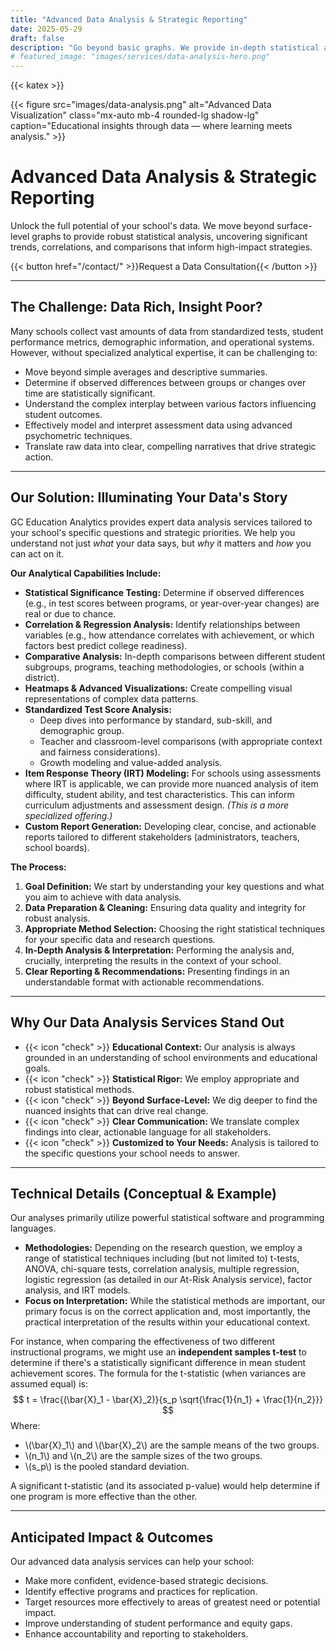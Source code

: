 ```yaml
---
title: "Advanced Data Analysis & Strategic Reporting"
date: 2025-05-29
draft: false
description: "Go beyond basic graphs. We provide in-depth statistical analysis, predictive insights, and customized reporting to drive strategic decision-making in your school."
# featured_image: "images/services/data-analysis-hero.png"
---
```


{{< katex >}} <div class="text-center">
  {{< figure src="images/data-analysis.png" alt="Advanced Data Visualization" class="mx-auto mb-4 rounded-lg shadow-lg" caption="Educational insights through data — where learning meets analysis." >}}
  </div>

# Advanced Data Analysis & Strategic Reporting

Unlock the full potential of your school's data. We move beyond surface-level graphs to provide robust statistical analysis, uncovering significant trends, correlations, and comparisons that inform high-impact strategies.

<div class="text-center mt-8 mb-12">
  {{< button href="/contact/" >}}Request a Data Consultation{{< /button >}}
</div>

---

## The Challenge: Data Rich, Insight Poor?

Many schools collect vast amounts of data from standardized tests, student performance metrics, demographic information, and operational systems. However, without specialized analytical expertise, it can be challenging to:
* Move beyond simple averages and descriptive summaries.
* Determine if observed differences between groups or changes over time are statistically significant.
* Understand the complex interplay between various factors influencing student outcomes.
* Effectively model and interpret assessment data using advanced psychometric techniques.
* Translate raw data into clear, compelling narratives that drive strategic action.

---

## Our Solution: Illuminating Your Data's Story

GC Education Analytics provides expert data analysis services tailored to your school's specific questions and strategic priorities. We help you understand not just *what* your data says, but *why* it matters and *how* you can act on it.

**Our Analytical Capabilities Include:**

* **Statistical Significance Testing:** Determine if observed differences (e.g., in test scores between programs, or year-over-year changes) are real or due to chance.
* **Correlation & Regression Analysis:** Identify relationships between variables (e.g., how attendance correlates with achievement, or which factors best predict college readiness).
* **Comparative Analysis:** In-depth comparisons between different student subgroups, programs, teaching methodologies, or schools (within a district).
* **Heatmaps & Advanced Visualizations:** Create compelling visual representations of complex data patterns.
* **Standardized Test Score Analysis:**
    * Deep dives into performance by standard, sub-skill, and demographic group.
    * Teacher and classroom-level comparisons (with appropriate context and fairness considerations).
    * Growth modeling and value-added analysis.
* **Item Response Theory (IRT) Modeling:** For schools using assessments where IRT is applicable, we can provide more nuanced analysis of item difficulty, student ability, and test characteristics. This can inform curriculum adjustments and assessment design. *(This is a more specialized offering.)*
* **Custom Report Generation:** Developing clear, concise, and actionable reports tailored to different stakeholders (administrators, teachers, school boards).

**The Process:**

1.  **Goal Definition:** We start by understanding your key questions and what you aim to achieve with data analysis.
2.  **Data Preparation & Cleaning:** Ensuring data quality and integrity for robust analysis.
3.  **Appropriate Method Selection:** Choosing the right statistical techniques for your specific data and research questions.
4.  **In-Depth Analysis & Interpretation:** Performing the analysis and, crucially, interpreting the results in the context of your school.
5.  **Clear Reporting & Recommendations:** Presenting findings in an understandable format with actionable recommendations.

---

## Why Our Data Analysis Services Stand Out

-   {{< icon "check" >}} **Educational Context:** Our analysis is always grounded in an understanding of school environments and educational goals.
-   {{< icon "check" >}} **Statistical Rigor:** We employ appropriate and robust statistical methods.
-   {{< icon "check" >}} **Beyond Surface-Level:** We dig deeper to find the nuanced insights that can drive real change.
-   {{< icon "check" >}} **Clear Communication:** We translate complex findings into clear, actionable language for all stakeholders.
-   {{< icon "check" >}} **Customized to Your Needs:** Analysis is tailored to the specific questions your school needs to answer.

---

## Technical Details (Conceptual & Example)

Our analyses primarily utilize powerful statistical software and programming languages.

* **Methodologies:** Depending on the research question, we employ a range of statistical techniques including (but not limited to) t-tests, ANOVA, chi-square tests, correlation analysis, multiple regression, logistic regression (as detailed in our At-Risk Analysis service), factor analysis, and IRT models.
* **Focus on Interpretation:** While the statistical methods are important, our primary focus is on the correct application and, most importantly, the practical interpretation of the results within your educational context.

For instance, when comparing the effectiveness of two different instructional programs, we might use an **independent samples t-test** to determine if there's a statistically significant difference in mean student achievement scores. The formula for the t-statistic (when variances are assumed equal) is:
$$ t = \frac{(\bar{X}_1 - \bar{X}_2)}{s_p \sqrt{\frac{1}{n_1} + \frac{1}{n_2}}} $$
Where:
* \\(\bar{X}_1\\) and \\(\bar{X}_2\\) are the sample means of the two groups.
* \\(n_1\\) and \\(n_2\\) are the sample sizes of the two groups.
* \\(s_p\\) is the pooled standard deviation.

A significant t-statistic (and its associated p-value) would help determine if one program is more effective than the other.

---
## Anticipated Impact & Outcomes
Our advanced data analysis services can help your school:
-   Make more confident, evidence-based strategic decisions.
-   Identify effective programs and practices for replication.
-   Target resources more effectively to areas of greatest need or potential impact.
-   Improve understanding of student performance and equity gaps.
-   Enhance accountability and reporting to stakeholders.
